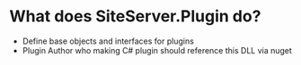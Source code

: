 ﻿What does SiteServer.Plugin do?
====

* Define base objects and interfaces for plugins
* Plugin Author who making C# plugin should reference this DLL via nuget
